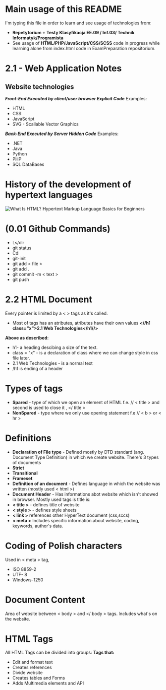 # Main usage of this README
I'm typing this file in order to learn and see usage of technologies from: 
- **Repetytorium + Testy Klasyfikacja EE.09 / Inf.03/ Technik Informatyk/Programista**
-  See usage of **HTML/PHP/JavaScript/CSS/SCSS** code in progress while learning alone from index.html code in ExamPreparation repositorium.
# 2.1 - Web Application Notes
## Website technologies
***Front-End 
Executed by client/user browser Explicit Code*** 
Examples:  
- HTML
- CSS
- JavaScript
- SVG - Scallable Vector Graphics

***Back-End
Executed by Server Hidden Code*** 
Examples:  
- .NET
- Java
- Python
- PHP
- SQL DataBases
 # History of the development of hypertext languages
![What Is HTML? Hypertext Markup Language Basics for Beginners](https://www.hostinger.com/tutorials/wp-content/uploads/sites/2/2021/10/html-historical-milestones.png)
# (0.01 Github Commands)
- Ls/dir 
- git status 
- Cd 
- git-init 
- git add < file >
- git add .
- git commit -m < text  > 
- git push 

# 2.2 HTML Document
Every pointer is limited by a < > tags as it's called.

- Most of tags has an atributes, atributes have their own values
 **<//h1 class="x">2.1 Web Technologies</h1//>**
 
**Above as described:**
- h1- a heading descibing a size of the text.
- class = "x" - is a declaration of class where we can change style in css file later.
- 2.1 Web Technologies - is a normal text
- /h1 is ending of a header 
# Types of tags
 - **Spared** - type of which we open an element of HTML f.e.  // < title > and second is used to close it , </ title >
- **NonSpared** - type where we only use opening statement f.e // < b > or < hr >
# Definitions
- **Declaration of File type** - Defined mostly by DTD standard (ang. Document Type Definition) in which we create website. There's 3 types of documents
- **Strict**
- **Transitional**
- **Frameset**
- **Definition of an document** - Defines language in which the website was written (mostly used < html >)
- **Document Header** -  Has informations abot website which isn't showed in browser. Mostly used tags is title is:
- **< title >** - defines title of website
- **< style >** - defines style sheets
- **< link >** references other HyperText document (css,sccs)
- **< meta >** Includes specific information about website, coding, keywords, author's data.
# Coding of Polish characters
Used in < meta > tag,
- ISO 8859-2
- UTF- 8
- Windows-1250
# Document Content 
Area of website between < body > and </ body > tags.
Includes what's on the website.
# HTML Tags
All HTML Tags can be divided into groups:
**Tags that:**
- Edit and format text
- Creates references
- Divide website
- Creates tables and Forms
- Adds Multimedia elements and API